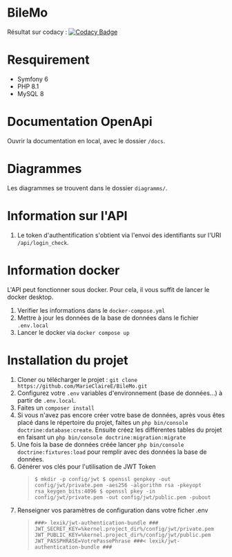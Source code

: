 # BileMo

Résultat sur codacy : [![Codacy Badge](https://app.codacy.com/project/badge/Grade/29cd0e629f534a31889b00f839c1a9f8)](https://www.codacy.com/gh/MarieClaireE/BileMo/dashboard?utm_source=github.com&amp;utm_medium=referral&amp;utm_content=MarieClaireE/BileMo&amp;utm_campaign=Badge_Grade)

# Resquirement
 - Symfony 6 
 - PHP 8.1
 - MySQL 8

# Documentation OpenApi 
Ouvrir la documentation en local, avec le dossier `/docs`.

# Diagrammes
Les diagrammes se trouvent dans le dossier `diagramms/`.

# Information sur l'API 
1. Le token d'authentification s'obtient via l'envoi des identifiants sur 
l'URI `/api/login_check`.

# Information docker 
L'API peut fonctionner sous docker. Pour cela, il vous suffit de lancer le docker desktop.
1. Verifier les informations dans le `docker-compose.yml`
2. Mettre à jour les données de la base de données dans le fichier `.env.local`
3. Lancer le docker via `docker compose up`

# Installation du projet 
1. Cloner ou télécharger le projet :
   `git clone https://github.com/MarieClaireE/BileMo.git`
2. Configurez votre `.env` variables d'environnement (base de données...) à partir de `.env.local`.
3. Faites un `composer install`
4. Si vous n'avez pas encore créer votre base de données, après vous 
êtes placé dans le répertoire du projet, faites un `php bin/console doctrine:database:create`.
Ensuite créez les différentes tables du projet en faisant un `php bin/console doctrine:migration:migrate`
5. Une fois la base de données créée lancer `php bin/console doctrine:fixtures:load` pour remplir avec des données la base de données.
6. Générer vos clés pour l'utilisation de JWT Token
   >`$ mkdir -p config/jwt
   $ openssl genpkey -out config/jwt/private.pem -aes256 -algorithm rsa -pkeyopt rsa_keygen_bits:4096
   $ openssl pkey -in config/jwt/private.pem -out config/jwt/public.pem -pubout`
7. Renseigner vos paramètres de configuration dans votre ficher .env
   >`###> lexik/jwt-authentication-bundle ###
    JWT_SECRET_KEY=%kernel.project_dir%/config/jwt/private.pem
    JWT_PUBLIC_KEY=%kernel.project_dir%/config/jwt/public.pem
    JWT_PASSPHRASE=VotrePassePhrase
    ###< lexik/jwt-authentication-bundle ###`
